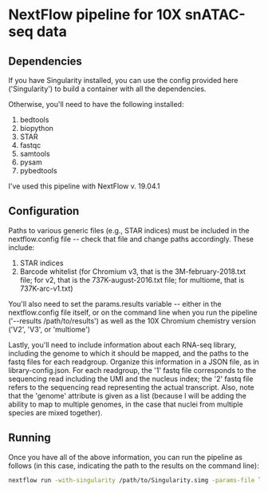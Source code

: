 # NextFlow pipeline for 10X snATAC-seq data

## Dependencies
If you have Singularity installed, you can use the config provided here ('Singularity') to build a container with all the dependencies.

Otherwise, you'll need to have the following installed:
1. bedtools
2. biopython
3. STAR
4. fastqc
5. samtools
6. pysam
7. pybedtools

I've used this pipeline with NextFlow v. 19.04.1

## Configuration
Paths to various generic files (e.g., STAR indices) must be included in the nextflow.config file -- check that file and change paths accordingly. These include:

1. STAR indices
2. Barcode whitelist (for Chromium v3, that is the 3M-february-2018.txt file; for v2, that is the 737K-august-2016.txt file; for multiome, that is 737K-arc-v1.txt)

You'll also need to set the params.results variable -- either in the nextflow.config file itself, or on the command line when you run the pipeline ('--results /path/to/results') as well as the 10X Chromium chemistry version ('V2', 'V3', or 'multiome')

Lastly, you'll need to include information about each RNA-seq library, including the genome to which it should be mapped, and the paths to the fastq files for each readgroup. Organize this information in a JSON file, as in library-config.json. For each readgroup, the '1' fastq file corresponds to the sequencing read including the UMI and the nucleus index; the '2' fastq file refers to the sequencing read representing the actual transcript. Also, note that the 'genome' attribute is given as a list (because I will be adding the ability to map to multiple genomes, in the case that nuclei from multiple species are mixed together).

## Running
Once you have all of the above information, you can run the pipeline as follows (in this case, indicating the path to the results on the command line):

```bash
nextflow run -with-singularity /path/to/Singularity.simg -params-file library-config.json --results /path/to/results /path/to/main.nf
```
